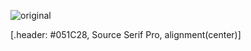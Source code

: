 ![original](../_assets/background/bg-yellow-twitter.png)

[.header: #051C28, Source Serif Pro, alignment(center)]
